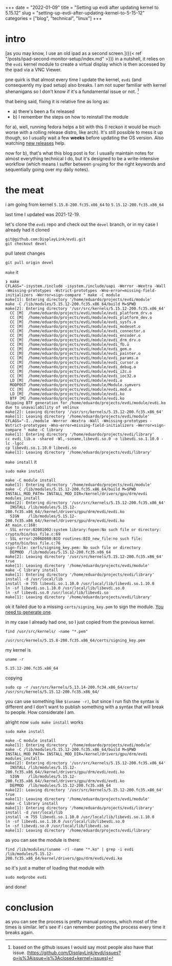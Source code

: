 +++
date = "2022-01-09"
title = "Setting up evdi after updating kernel to 5.15.12"
slug = "setting-up-evdi-after-updating-kernel-to-5-15-12"
categories = ["blog", "technical", "linux"]
+++

# intro
[as you may know, I use an old ipad as a second screen.]({{< ref "/posts/ipad-second-monitor-setup/index.md" >}})
in a nutshell, it relies on the `evdi` kernel module to create a virtual display which is then accessed by the ipad via a VNC Viewer.

pne quirk is that almost every time I update the kernel, `evdi` (and consequently my ipad setup) also breaks. I am not super familiar with kernel shenanigans so I don't know if it's a fundamental issue or not. [^1]
[^1]: based on the github issues I would say most people also have that issue. (https://github.com/DisplayLink/evdi/issues?q=is%3Aissue+is%3Aclosed+kernel+issues)

that being said, fixing it is relative fine as long as:
* a) there's been a fix released
* b) I remember the steps on how to reinstall the module


for a), well, running fedora helps a bit with this (I reckon it would be much worse with a rolling release distro, like arch). It's still possible to mess it up though, so I usually wait a few **weeks** before updating the OS version. Also watching [new releases](https://github.com/DisplayLink/evdi/releases) help.


now for b), that's what this blog post is for. I usually maintain notes for almost everything technical I do, but it's designed to be a write-intensive workflow (which means I suffer between `grep`ing for the right keywords and sequentially going over my daily notes).


# the meat
i am going from kernel `5.15.8-200.fc35.x86_64` to `5.15.12-200.fc35.x86_64`


last time I updated was 2021-12-19.


let's clone the `evdi` repo and check out the `devel` branch, or in my case I already had it cloned

```shell
git@github.com:DisplayLink/evdi.git
git checkout devel
```

pull latest changes

```
git pull origin devel
```

`make` it
```shell
❯ make
CFLAGS="-isystem./include -isystem./include/uapi -Werror -Wextra -Wall -Wmissing-prototypes -Wstrict-prototypes -Wno-error=missing-field-initializers -Werror=sign-compare " make -C module 
make[1]: Entering directory '/home/eduardo/projects/evdi/module'
make -C /lib/modules/5.15.12-200.fc35.x86_64/build M=$PWD
make[2]: Entering directory '/usr/src/kernels/5.15.12-200.fc35.x86_64'
  CC [M]  /home/eduardo/projects/evdi/module/evdi_platform_drv.o
  CC [M]  /home/eduardo/projects/evdi/module/evdi_platform_dev.o
  CC [M]  /home/eduardo/projects/evdi/module/evdi_sysfs.o
  CC [M]  /home/eduardo/projects/evdi/module/evdi_modeset.o
  CC [M]  /home/eduardo/projects/evdi/module/evdi_connector.o
  CC [M]  /home/eduardo/projects/evdi/module/evdi_encoder.o
  CC [M]  /home/eduardo/projects/evdi/module/evdi_drm_drv.o
  CC [M]  /home/eduardo/projects/evdi/module/evdi_fb.o
  CC [M]  /home/eduardo/projects/evdi/module/evdi_gem.o
  CC [M]  /home/eduardo/projects/evdi/module/evdi_painter.o
  CC [M]  /home/eduardo/projects/evdi/module/evdi_params.o
  CC [M]  /home/eduardo/projects/evdi/module/evdi_cursor.o
  CC [M]  /home/eduardo/projects/evdi/module/evdi_debug.o
  CC [M]  /home/eduardo/projects/evdi/module/evdi_i2c.o
  CC [M]  /home/eduardo/projects/evdi/module/evdi_ioc32.o
  LD [M]  /home/eduardo/projects/evdi/module/evdi.o
  MODPOST /home/eduardo/projects/evdi/module/Module.symvers
  CC [M]  /home/eduardo/projects/evdi/module/evdi.mod.o
  LD [M]  /home/eduardo/projects/evdi/module/evdi.ko
  BTF [M] /home/eduardo/projects/evdi/module/evdi.ko
Skipping BTF generation for /home/eduardo/projects/evdi/module/evdi.ko due to unavailability of vmlinux
make[2]: Leaving directory '/usr/src/kernels/5.15.12-200.fc35.x86_64'
make[1]: Leaving directory '/home/eduardo/projects/evdi/module'
CFLAGS="-I../module -Werror -Wextra -Wall -Wmissing-prototypes -Wstrict-prototypes -Wno-error=missing-field-initializers -Werror=sign-compare " make -C library 
make[1]: Entering directory '/home/eduardo/projects/evdi/library'
cc evdi_lib.o -shared -Wl,-soname,libevdi.so.0 -o libevdi.so.1.10.0 -lc -lgcc 
cp libevdi.so.1.10.0 libevdi.so
make[1]: Leaving directory '/home/eduardo/projects/evdi/library'
```



`make install` it
```
sudo make install

make -C module install
make[1]: Entering directory '/home/eduardo/projects/evdi/module'
make -C /lib/modules/5.15.12-200.fc35.x86_64/build M=$PWD INSTALL_MOD_PATH= INSTALL_MOD_DIR=/kernel/drivers/gpu/drm/evdi modules_install
make[2]: Entering directory '/usr/src/kernels/5.15.12-200.fc35.x86_64'
  INSTALL /lib/modules/5.15.12-200.fc35.x86_64//kernel/drivers/gpu/drm/evdi/evdi.ko
  SIGN    /lib/modules/5.15.12-200.fc35.x86_64//kernel/drivers/gpu/drm/evdi/evdi.ko
At main.c:160:
- SSL error:02001002:system library:fopen:No such file or directory: crypto/bio/bss_file.c:69
- SSL error:2006D080:BIO routines:BIO_new_file:no such file: crypto/bio/bss_file.c:76
sign-file: certs/signing_key.pem: No such file or directory
  DEPMOD  /lib/modules/5.15.12-200.fc35.x86_64
make[2]: Leaving directory '/usr/src/kernels/5.15.12-200.fc35.x86_64'
true
make[1]: Leaving directory '/home/eduardo/projects/evdi/module'
make -C library install
make[1]: Entering directory '/home/eduardo/projects/evdi/library'
install -d /usr/local/lib
install -m 755 libevdi.so.1.10.0 /usr/local/lib/libevdi.so.1.10.0
ln -sf libevdi.so.1.10.0 /usr/local/lib/libevdi.so.0
ln -sf libevdi.so.0 /usr/local/lib/libevdi.so
make[1]: Leaving directory '/home/eduardo/projects/evdi/library'
```

ok it failed due to a missing `certs/signing_key.pem` to sign the module. [You need to generate one](https://askubuntu.com/questions/820883/how-to-resolve-ssl-error-during-make-modules-install-command/1178467#1178467).

in my case I already had one, so I just copied from the previous kernel.

```shell
find /usr/src/kernels/ -name "*.pem"

/usr/src/kernels/5.15.8-200.fc35.x86_64/certs/signing_key.pem
```


my kernel is
```shell
uname -r

5.15.12-200.fc35.x86_64
```


copying
```shell
sudo cp -r /usr/src/kernels/5.13.14-200.fc34.x86_64/certs/ /usr/src/kernels/5.15.12-200.fc35.x86_64/
```


you can use something like `$(uname -r)`, but since I run fish the syntax is different and I don't want to publish something with a syntax that will break to people. How considerate I am.


alright now `sudo make install` works

```shell
sudo make install

make -C module install
make[1]: Entering directory '/home/eduardo/projects/evdi/module'
make -C /lib/modules/5.15.12-200.fc35.x86_64/build M=$PWD INSTALL_MOD_PATH= INSTALL_MOD_DIR=/kernel/drivers/gpu/drm/evdi modules_install
make[2]: Entering directory '/usr/src/kernels/5.15.12-200.fc35.x86_64'
  INSTALL /lib/modules/5.15.12-200.fc35.x86_64//kernel/drivers/gpu/drm/evdi/evdi.ko
  SIGN    /lib/modules/5.15.12-200.fc35.x86_64//kernel/drivers/gpu/drm/evdi/evdi.ko
  DEPMOD  /lib/modules/5.15.12-200.fc35.x86_64
make[2]: Leaving directory '/usr/src/kernels/5.15.12-200.fc35.x86_64'
true
make[1]: Leaving directory '/home/eduardo/projects/evdi/module'
make -C library install
make[1]: Entering directory '/home/eduardo/projects/evdi/library'
install -d /usr/local/lib
install -m 755 libevdi.so.1.10.0 /usr/local/lib/libevdi.so.1.10.0
ln -sf libevdi.so.1.10.0 /usr/local/lib/libevdi.so.0
ln -sf libevdi.so.0 /usr/local/lib/libevdi.so
make[1]: Leaving directory '/home/eduardo/projects/evdi/library'
```


as you can see the module is there:
```shell
find /lib/modules/(uname -r) -name "*.ko" | grep -i evdi
/lib/modules/5.15.12-200.fc35.x86_64/kernel/drivers/gpu/drm/evdi/evdi.ko
```

so it's just a matter of loading that module with
```shell
sudo modprobe evdi
```

and done!

# conclusion
as you can see the process is pretty manual process, which most of the times is similar. let's see if i can remember posting the process every time it breaks again.

